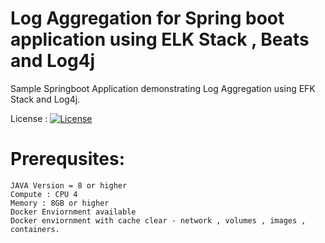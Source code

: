 # Log Aggregation for Spring boot application using ELK Stack , Beats and Log4j

Sample Springboot Application demonstrating Log Aggregation using EFK Stack and Log4j. 

License : [![License](https://img.shields.io/badge/License-Apache%202.0-blue.svg)](https://opensource.org/licenses/Apache-2.0)



# Prerequsites:
	JAVA Version = 8 or higher
	Compute : CPU 4
	Memory : 8GB or higher
	Docker Enviornment available
    Docker enviornment with cache clear - network , volumes , images , containers.
    
    

    
